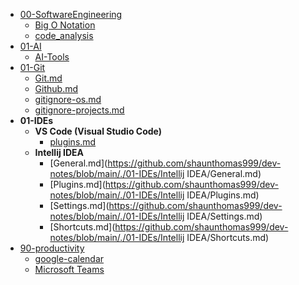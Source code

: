 - [00-SoftwareEngineering](https://github.com/shaunthomas999/dev-notes/blob/master/00-SoftwareEngineering/)
  - [Big O Notation](<00-SoftwareEngineering/Big O Notation.md>)
  - [code_analysis](00-SoftwareEngineering/code_analysis.md)
- [01-AI](01-AI)
  - [AI-Tools](01-AI/AI-Tools.md)
- [01-Git](01-Git)
  - [Git.md](01-Git/Git.md)
  - [Github.md](01-Git/Github.md)
  - [gitignore-os.md](01-Git/gitignore-os.md)
  - [gitignore-projects.md](01-Git/gitignore-projects.md)
- **01-IDEs**
  - **VS Code (Visual Studio Code)**
    - [plugins.md](<https://github.com/shaunthomas999/dev-notes/blob/main/./01-IDEs/VS Code (Visual Studio Code)/plugins.md>)
  - **Intellij IDEA**
    - [General.md](https://github.com/shaunthomas999/dev-notes/blob/main/./01-IDEs/Intellij IDEA/General.md)
    - [Plugins.md](https://github.com/shaunthomas999/dev-notes/blob/main/./01-IDEs/Intellij IDEA/Plugins.md)
    - [Settings.md](https://github.com/shaunthomas999/dev-notes/blob/main/./01-IDEs/Intellij IDEA/Settings.md)
    - [Shortcuts.md](https://github.com/shaunthomas999/dev-notes/blob/main/./01-IDEs/Intellij IDEA/Shortcuts.md)
- [90-productivity](90-productivity)
  - [google-calendar](90-productivity/google-calendar.md)
  - [Microsoft Teams](<90-productivity/Microsoft Teams.md>)
